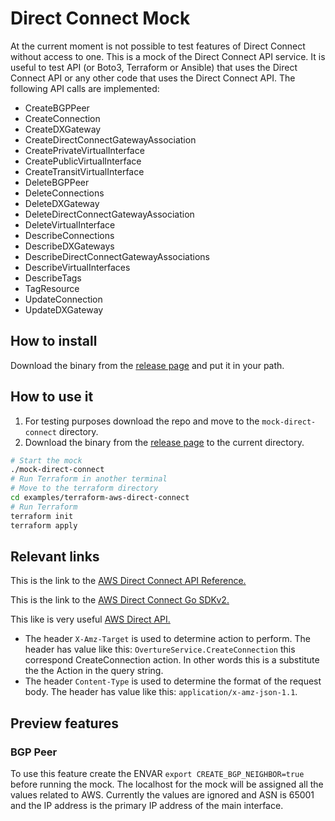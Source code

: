 # Direct Connect Mock

At the current moment is not possible to test features of Direct Connect without access to one.
This is a mock of the Direct Connect API service. It is useful to test API (or Boto3, Terraform or Ansible) that uses the Direct Connect API or any other code that uses the Direct Connect API.
The following API calls are implemented:

* CreateBGPPeer
* CreateConnection
* CreateDXGateway
* CreateDirectConnectGatewayAssociation
* CreatePrivateVirtualInterface
* CreatePublicVirtualInterface
* CreateTransitVirtualInterface
* DeleteBGPPeer
* DeleteConnections
* DeleteDXGateway
* DeleteDirectConnectGatewayAssociation
* DeleteVirtualInterface
* DescribeConnections
* DescribeDXGateways
* DescribeDirectConnectGatewayAssociations
* DescribeVirtualInterfaces
* DescribeTags
* TagResource
* UpdateConnection
* UpdateDXGateway

## How to install

Download the binary from the [release page](https://github.com/rogerscuall/mock-direct-connect/releases) and put it in your path.

## How to use it

1. For testing purposes download the repo and move to the `mock-direct-connect` directory.
1. Download the binary from the [release page](https://github.com/rogerscuall/mock-direct-connect/releases) to the current directory.

```bash
# Start the mock
./mock-direct-connect
# Run Terraform in another terminal
# Move to the terraform directory
cd examples/terraform-aws-direct-connect
# Run Terraform
terraform init
terraform apply
```

## Relevant links

This is the link to the [AWS Direct Connect API Reference.](https://docs.aws.amazon.com/directconnect/latest/APIReference/API_Operations.html)

This is the link to the [AWS Direct Connect Go SDKv2.](https://pkg.go.dev/github.com/aws/aws-sdk-go-v2/service/directconnect#pkg-overview)

This like is very useful [AWS Direct API.](https://frichetten.com/blog/aws-api-protocols/)

* The header `X-Amz-Target` is used to determine action to perform. The header has value like this: `OvertureService.CreateConnection` this correspond CreateConnection action. In other words this is a substitute the the Action in the query string.
* The header `Content-Type` is used to determine the format of the request body. The header has value like this: `application/x-amz-json-1.1`.

## Preview features

### BGP Peer

To use this feature create the ENVAR `export CREATE_BGP_NEIGHBOR=true` before running the mock.
The localhost for the mock will be assigned all the values related to AWS. Currently the values are ignored and ASN is 65001 and the IP address is the primary IP address of the main interface.